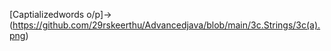 [Captializedwords o/p]->(https://github.com/29rskeerthu/Advancedjava/blob/main/3c.Strings/3c(a).png)
